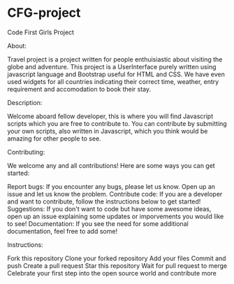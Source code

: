 # CFG-project
Code First Girls Project

About:

Travel project is a project written for people enthuisiastic about visiting the globe and adventure. This project is a UserInterface purely written using javascript language and Bootstrap useful for HTML and CSS. We have even used widgets for all countries indicating their correct time, weather, entry requirement and accomodation to book their stay.

Description:

Welcome aboard fellow developer, this is where you will find Javascript scripts which you are free to contribute to. You can contribute by submitting your own scripts, also written in Javascript, which you think would be amazing for other people to see.

Contributing:

We welcome any and all contributions! Here are some ways you can get started:

Report bugs: If you encounter any bugs, please let us know. Open up an issue and let us know the problem.
Contribute code: If you are a developer and want to contribute, follow the instructions below to get started!
Suggestions: If you don't want to code but have some awesome ideas, open up an issue explaining some updates or imporvements you would like to see!
Documentation: If you see the need for some additional documentation, feel free to add some!

Instructions:

Fork this repository
Clone your forked repository
Add your files
Commit and push
Create a pull request
Star this repository
Wait for pull request to merge
Celebrate your first step into the open source world and contribute more

